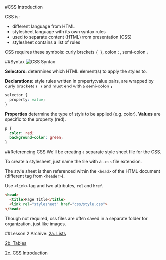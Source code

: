 #CSS Introduction

CSS is:
* different language from HTML
* stylesheet language with its own syntax rules
* used to separate content (HTML) from presentation (CSS)
* stylesheet contains a list of rules

CSS requires these symbols: curly brackets ```{ }```, colon ```:```, semi-colon ```;```

##Syntax
<img src="http://www.w3schools.com/css/selector.gif" alt="CSS Syntax">

__Selectors:__ determines which HTML element(s) to apply the styles to.

__Declarations:__ style rules written in property:value pairs, are wrapped by curly brackets ```{ }``` and must end with a semi-colon ```;```
```css
selector {
  property: value;
}
```

__Properties__ determine the type of style to be applied (e.g. color). __Values__ are specific to the property (red).
```css
p {
  color: red;
  background-color: green;
}
```

##Referencing CSS
We'll be creating a separate style sheet file for the CSS. 

To create a stylesheet, just name the file with a ```.css``` file extension.

The style sheet is then referenced within the ```<head>``` of the HTML document (different tag from ```<header>```).

Use ```<link>``` tag and two attributes, ```rel``` and ```href```.

```html
<head>
  <title>Page Title</title>
  <link rel="stylesheet" href="css/style.css">
</head>
```

Though not required, css files are often saved in a separate folder for organization, just like images.

##Lesson 2 Archive:
[2a. Lists](https://github.com/burnabysouthprogramming/HTML-CSS-Lessons/blob/master/Lesson-2/2a.%20HTML%20Lists.md)

[2b. Tables](https://github.com/burnabysouthprogramming/HTML-CSS-Lessons/blob/master/Lesson-2/2b.%20HTML%20Tables.md)

[2c. CSS Introduction](https://github.com/burnabysouthprogramming/HTML-CSS-Lessons/blob/master/Lesson-2/2c.%20Introduction%20To%20CSS.md)
